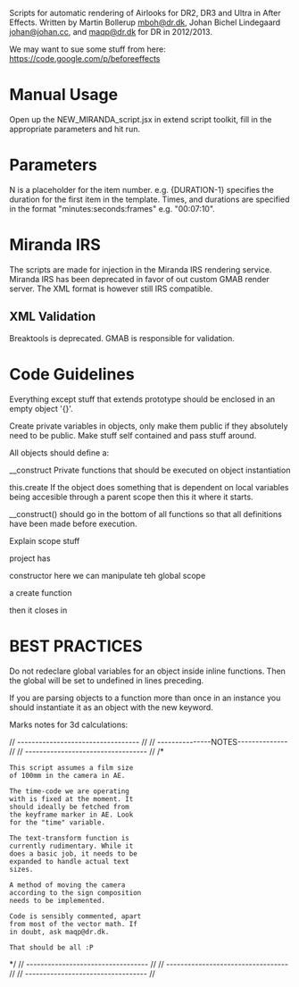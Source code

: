 Scripts for automatic rendering of Airlooks for DR2, DR3 and Ultra in After Effects. Written by Martin Bollerup mboh@dr.dk, Johan Bichel Lindegaard johan@johan.cc, and maqp@dr.dk for DR in 2012/2013.


We may want to sue some stuff from here: https://code.google.com/p/beforeeffects

# Manual Usage
Open up the NEW_MIRANDA_script.jsx in extend script toolkit, fill in the appropriate parameters and hit run.


# Parameters
N is a placeholder for the item number. e.g. {DURATION-1} specifies the duration for the first item in the template.
Times, and durations are specified in the format "minutes:seconds:frames" e.g. "00:07:10".

# Miranda IRS
The scripts are made for injection in the Miranda IRS rendering service.
Miranda IRS has been deprecated in favor of out custom GMAB render server. The XML format is however still IRS compatible.

## XML Validation
Breaktools is deprecated. GMAB is responsible for validation.

# Code Guidelines

Everything except stuff that extends prototype should be enclosed in an empty object '{}'.

Create private variables in objects, only make them public if they absolutely need to be public.
Make stuff self contained and pass stuff around.

All objects should define a:

__construct
	Private functions that should be executed on object instantiation

this.create
	If the object does something that is dependent on local variables being accesible through a parent scope then this it where it starts.

__construct() should go in the bottom of all functions so that all definitions have been made before execution.


Explain scope stuff


project has

constructor
here we can manipulate teh global scope


a create function

then it closes in



# BEST PRACTICES
Do not redeclare global variables for an object inside inline functions. Then the global will be set to undefined in lines preceding.

If you are parsing objects to a function more than once in an instance you should instantiate it as an object with the new keyword.




Marks notes for 3d calculations:

// ---------------------------------- //
// ---------------NOTES-------------- //
// ---------------------------------- //
/*

	This script assumes a film size
	of 100mm in the camera in AE.

	The time-code we are operating
	with is fixed at the moment. It
	should ideally be fetched from
	the keyframe marker in AE. Look
	for the "time" variable.

	The text-transform function is
	currently rudimentary. While it
	does a basic job, it needs to be
	expanded to handle actual text
	sizes.

	A method of moving the camera
	according to the sign composition
	needs to be implemented.

	Code is sensibly commented, apart
	from most of the vector math. If
	in doubt, ask maqp@dr.dk.

	That should be all :P

*/
// ---------------------------------- //
// ---------------------------------- //
// ---------------------------------- //
